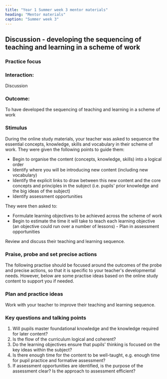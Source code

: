 ```yaml
---
title: "Year 1 Summer week 3 mentor materials"
heading: "Mentor materials"
caption: "Summer week 3"
---
```


## Discussion - developing the sequencing of teaching and learning in a scheme of work

### Practice focus

### Interaction:

Discussion

### Outcome:

To have developed the sequencing of teaching and learning in a scheme of work

### Stimulus

During the online study materials, your teacher was asked to sequence the essential concepts, knowledge, skills and vocabulary in their scheme of work. They were given the following points to guide them:

- Begin to organise the content (concepts, knowledge, skills) into a logical order
- Identify where you will be introducing new content (including new vocabulary)
- Identify the explicit links to draw between this new content and the core concepts and principles in the subject (i.e. pupils' prior knowledge and the big ideas of the subject)
- Identify assessment opportunities

They were then asked to:

- Formulate learning objectives to be achieved across the scheme of work
- Begin to estimate the time it will take to teach each learning objective (an objective could run over a number of lessons) - Plan in assessment opportunities

Review and discuss their teaching and learning sequence.

### Praise, probe and set precise actions

The following practise should be focused around the outcomes of the probe and precise actions, so that it is specific to your teacher's developmental needs. However, below are some practise ideas based on the online study content to support you if needed.

### Plan and practice ideas

Work with your teacher to improve their teaching and learning sequence.

### Key questions and talking points

1. Will pupils master foundational knowledge and the knowledge required for later content?
2. Is the flow of the curriculum logical and coherent?
3. Do the learning objectives ensure that pupils' thinking is focused on the key ideas within the subject?
4. Is there enough time for the content to be well-taught, e.g. enough time for pupil practice and formative assessment?
5. If assessment opportunities are identified, is the purpose of the assessment clear? Is the approach to assessment efficient?

